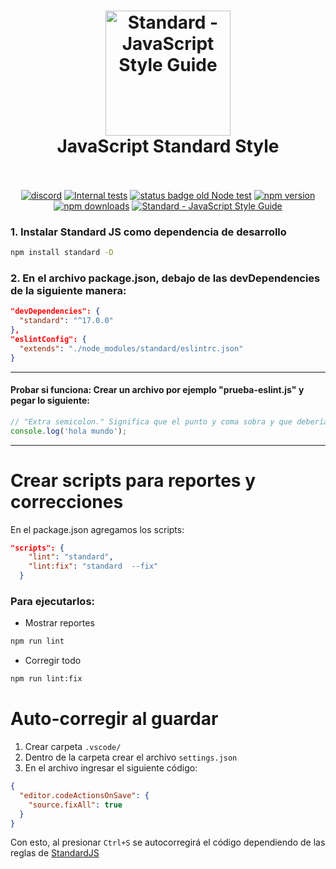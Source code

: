 <h1 align="center">
  <a href="https://standardjs.com"><img src="https://cdn.rawgit.com/standard/standard/master/sticker.svg" alt="Standard - JavaScript Style Guide" width="200"></a>
  <br>
  JavaScript Standard Style
  <br>
  <br>
</h1>

<p align="center">
  <a href="https://discord.gg/ZegqCBr"><img src="https://img.shields.io/discord/612704110008991783" alt="discord"></a>
  <a href="https://github.com/standard/standard/actions/workflows/test-internal.yml"><img src="https://github.com/standard/standard/actions/workflows/test-internal.yml/badge.svg?branch=master" alt="Internal tests"></a>
  <a href="https://github.com/standard/standard/actions?query=workflow%3A%22Old+test%22"><img src="https://github.com/standard/standard/workflows/Old%20test/badge.svg" alt="status badge old Node test"></a>
  <a href="https://www.npmjs.com/package/standard"><img src="https://img.shields.io/npm/v/standard.svg" alt="npm version"></a>
  <a href="https://www.npmjs.com/package/eslint-config-standard"><img src="https://img.shields.io/npm/dm/eslint-config-standard.svg" alt="npm downloads"></a>
  <a href="https://standardjs.com"><img src="https://img.shields.io/badge/code_style-standard-brightgreen.svg" alt="Standard - JavaScript Style Guide"></a>
</p>


### 1. Instalar Standard JS como dependencia de desarrollo

```bash
npm install standard -D
```

### 2. En el archivo package.json, debajo de las devDependencies de la siguiente manera:

```json
"devDependencies": {
  "standard": "^17.0.0"
},
"eslintConfig": {
  "extends": "./node_modules/standard/eslintrc.json"
}
```

---

#### Probar si funciona: Crear un archivo por ejemplo "prueba-eslint.js" y pegar lo siguiente:

```javascript
// "Extra semicolon." Significa que el punto y coma sobra y que deberías eliminarlo.
console.log('hola mundo');
```

---

# Crear scripts para reportes y correcciones

En el package.json agregamos los scripts:

```json
"scripts": {
    "lint": "standard",
    "lint:fix": "standard  --fix"
  }
```

### Para ejecutarlos:

- Mostrar reportes

```bash
npm run lint
```

- Corregir todo

```bash
npm run lint:fix
```

# Auto-corregir al guardar

1. Crear carpeta `.vscode/`
2. Dentro de la carpeta crear el archivo `settings.json`
3. En el archivo ingresar el siguiente código:

```json
{
  "editor.codeActionsOnSave": {
    "source.fixAll": true
  }
}
```

Con esto, al presionar `Ctrl+S` se autocorregirá el código dependiendo de las reglas de [StandardJS]([https://](https://standardjs.com/))
